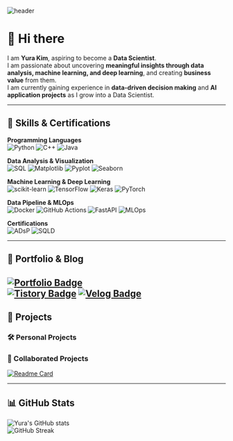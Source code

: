 ![header](https://capsule-render.vercel.app/api?type=waving&color=0:B39DDB,100:8C9EFF&height=200&text=Yura%20Kim%27s%20GitHub&fontSize=44&animation=fadeIn&fontAlign=70&fontAlignY=35)


# 👋 Hi there
I am **Yura Kim**, aspiring to become a **Data Scientist**.  
I am passionate about uncovering **meaningful insights through data analysis, machine learning, and deep learning**, and creating **business value** from them.  
I am currently gaining experience in **data-driven decision making** and **AI application projects** as I grow into a Data Scientist.

---

## 🚀 Skills & Certifications

**Programming Languages**  
![Python](https://img.shields.io/badge/Python-3776AB?style=flat-square&logo=python&logoColor=white)
![C++](https://img.shields.io/badge/C++-00599C?style=flat-square&logo=c%2B%2B&logoColor=white)
![Java](https://img.shields.io/badge/Java-007396?style=flat-square&logo=java&logoColor=white)

**Data Analysis & Visualization**  
![SQL](https://img.shields.io/badge/SQL-4479A1?style=flat-square&logo=MySQL&logoColor=white)
![Matplotlib](https://img.shields.io/badge/Matplotlib-005571?style=flat-square&logo=plotly&logoColor=white)
![Pyplot](https://img.shields.io/badge/Pyplot_(Matplotlib)-3776AB?style=flat-square&logo=python&logoColor=white)
![Seaborn](https://img.shields.io/badge/Seaborn-3776AB?style=flat-square&logo=python&logoColor=white)

**Machine Learning & Deep Learning**  
![scikit-learn](https://img.shields.io/badge/scikit--learn-F7931E?style=flat-square&logo=scikit-learn&logoColor=white)
![TensorFlow](https://img.shields.io/badge/TensorFlow-FF6F00?style=flat-square&logo=tensorflow&logoColor=white)
![Keras](https://img.shields.io/badge/Keras-D00000?style=flat-square&logo=keras&logoColor=white)
![PyTorch](https://img.shields.io/badge/PyTorch-EE4C2C?style=flat-square&logo=pytorch&logoColor=white)

**Data Pipeline & MLOps**  
![Docker](https://img.shields.io/badge/Docker-2496ED?style=flat-square&logo=docker&logoColor=white)
![GitHub Actions](https://img.shields.io/badge/GitHub%20Actions-2088FF?style=flat-square&logo=githubactions&logoColor=white)
![FastAPI](https://img.shields.io/badge/FastAPI-009688?style=flat-square&logo=fastapi&logoColor=white)
![MLOps](https://img.shields.io/badge/MLOps-Continuous%20Training-8B5CF6?style=flat-square&logo=mlflow&logoColor=white)

**Certifications**  
![ADsP](https://img.shields.io/badge/ADsP-5B6DCD?style=flat-square&logo=checkmarx&logoColor=white)
![SQLD](https://img.shields.io/badge/SQLD-C8A2C8?style=flat-square&logo=oracle&logoColor=3D3D3D)

---

## 🔗 Portfolio & Blog
[![Portfolio Badge](https://img.shields.io/badge/Portfolio-Notion-black?style=flat&logo=notion&logoColor=white)](https://rayull.notion.site/Kim-Yura-s-Portfolio-1f4c9c99ec33800d97cbd6f71f59b5e2?source=copy_link)  
[![Tistory Badge](https://img.shields.io/badge/Tistory-FF5722?style=flat-square&logo=tistory&logoColor=white)](https://yura103.tistory.com/)
[![Velog Badge](https://img.shields.io/badge/Velog-20C997?style=flat-square&logo=velog&logoColor=white)](https://velog.io/@yura103)  
---

## 📌 Projects

### 🛠️ Personal Projects

### 🤝 Collaborated Projects
[![Readme Card](https://github-readme-stats.vercel.app/api/pin/?username=lyraa88&repo=mlops-docker-seminar&theme=default&hide_border=false&bg_color=ffffff)](https://github.com/lyraa88/mlops-docker-seminar)

---

## 📊 GitHub Stats

<img
  src="https://github-readme-stats.vercel.app/api?username=yura103&show_icons=true&theme=default&hide_border=false&bg_color=ffffff"
  alt="Yura's GitHub stats" />
<br/>
<img
  src="https://streak-stats.demolab.com?user=yura103&theme=default&hide_border=false&background=ffffff&ring=3949AB&fire=3949AB&currStreakLabel=3949AB&sideNums=111827&sideLabels=3949AB"
  alt="GitHub Streak" />

